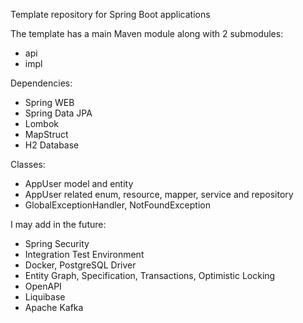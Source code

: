 Template repository for Spring Boot applications

The template has a main Maven module along with 2 submodules:
- api
- impl

Dependencies:
- Spring WEB
- Spring Data JPA
- Lombok
- MapStruct
- H2 Database

Classes:
- AppUser model and entity
- AppUser related enum, resource, mapper, service and repository
- GlobalExceptionHandler, NotFoundException

I may add in the future:
- Spring Security
- Integration Test Environment
- Docker, PostgreSQL Driver
- Entity Graph, Specification, Transactions, Optimistic Locking
- OpenAPI
- Liquibase
- Apache Kafka
